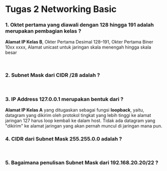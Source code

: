 # Tugas 2 Networking Basic

### 1. Oktet pertama yang diawali dengan 128 hingga 191 adalah merupakan pembagian kelas ?
**Alamat IP Kelas B**, Okter Pertama Desimal 128–191, Okter Pertama Biner	10xx xxxx, Alamat unicast untuk jaringan skala menengah hingga skala besar

<br>

### 2. Subnet Mask dari CIDR /28 adalah ? 

<br>

### 3. IP Address 127.0.0.1 merupakan bentuk dari ?
**Alamat IP Kelas A** yang ditugaskan sebagai fungsi **loopback**, yaitu, datagram yang dikirim oleh protokol tingkat yang lebih tinggi ke alamat jaringan 127 harus loop kembali ke dalam host. Tidak ada datagram yang "dikirim" ke alamat jaringan yang akan pernah muncul di jaringan mana pun. 
<br>

### 4. CIDR dari Subnet Mask 255.255.0.0 adalah ?

<br>

### 5. Bagaimana penulisan Subnet Mask dari 192.168.20.20/22 ?
